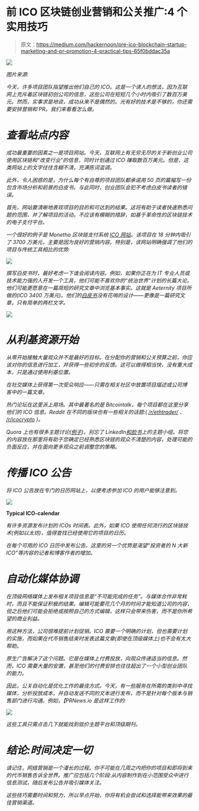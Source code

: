 # 前 ICO 区块链创业营销和公关推广:4 个实用技巧

> 原文：<https://medium.com/hackernoon/pre-ico-blockchain-startup-marketing-and-pr-promotion-4-practical-tips-65f0bddac35a>

![](img/f2f005903067385f99b22ff42d67d806.png)

*图片来源:*[](https://unsplash.com/photos/DoA2duXyzRM)

*今天，许多项目团队指望推出他们自己的 ICO。这是一个诱人的想法，因为互联网上充斥着区块链初创公司的信息，这些公司在短短几个小时内吸引了数百万美元。然而，实事求是地说，成功从来不是偶然的。光有好的技术是不够的，你还需要安排营销和 PR。我们来看看怎么做。*

# ***查看站点内容***

*成功最重要的因素之一是项目网站。今天，互联网上有无穷无尽的关于新创业公司使用区块链和“改变行业”的信息，同时计划通过 ICO 赚取数百万美元。但是，这类网站上的文字往往含糊不清，充满陈词滥调。*

*此外，令人困惑的是，为什么每个有自尊的项目团队都承诺用 50 页的篇幅写一份包含市场分析和前景的白皮书。与此同时，创业团队会犯不考虑白皮书读者的错误。*

*首先，网站要清晰地表现项目的目的和可达到的结果。这将有助于读者快速熟悉问题的范围，并了解项目的活动。不应该有模糊的措辞，如基于革命性的区块链技术的电子支付平台。*

*一个很好的例子是 Monetha 区块链支付系统 [ICO 网站](https://ico.monetha.io/)。该项目在 18 分钟内吸引了 3700 万美元，主要是因为良好的营销内容。特别是，该网站明确强调了他们的项目与传统工具相比的优势:*

*![](img/8a8c16f86331bebf39b782085db35a10.png)*

*撰写白皮书时，最好考虑一下谁会阅读内容。例如，如果你正在为 IT 专业人员或技术能力强的人开发一个工具，他们可能不喜欢你的“统治世界”计划的长篇大论。他们可能更愿意在一篇简短的研究文章中浏览基本事实。这就是 Aeternity 项目所做的(ICO 3400 万美元)。他们的[白皮书](https://www.aeternity.com/aeternity-blockchain-whitepaper.pdf)没有花哨的设计——更像是一篇研究文章，只有简单的两栏文字。*

*![](img/9cba51d9bad367a80e7c296ba2f4543e.png)*

# ***从利基资源开始***

*从零开始接触大量观众并不是最好的目标。在分配你的营销和公关预算之前，你应该对你的信息进行加工，并获得一些初步的反馈。这可以做得相当快，没有重大成本，只是通过使用利基位置。*

*在社交媒体上获得第一次受众响应——只需在相关社区中放置项目描述或公司博客中的一篇文章。*

*热门论坛在这里派上用场。其中最著名的是 Bitcointalk，每个项目都在这里分享他们的 ICO 信息。Reddit 在不同的版块也有一些相关的话题:( [/r/ethtrader/](https://www.reddit.com/r/ethtrader/) 、 [/r/icocrypto](https://www.reddit.com/r/icocrypto/) )。*

*Quora 上也有很多主题讨论([例子](https://www.quora.com/topic/Initial-Coin-Offerings-ICO))。别忘了 LinkedIn[和脸书](https://www.linkedin.com/groups/6580131/profile)上的主题小组。将您的内容放在那里将有助于您确定已经熟悉区块链的观众不清楚的内容，处理可能的负面反应，并在面向更多观众之前调整您的策略。*

# ***传播 ICO 公告***

*将 ICO 公告放在专门的日历网站上，以便考虑参加 ICO 的用户能够注意到。*

*![](img/765ec6be020a1d1f23a7f669e2cacd62.png)*

**Typical ICO-calendar**

*有许多资源发布计划的 ICOs 时间表。此外，如果 ICO 使用任何流行的区块链技术(例如以太坊)，值得查找已经使用它的项目的日历。*

*在每个可用的 ICO 日历中发布公告。这里的另一个优势是渴望“投资者的 N 大新 ICO”等内容的记者和博客作者的增加。*

# ***自动化媒体协调***

*在顶级网络媒体上发布相关项目信息是“不可能完成的任务”。与媒体合作非常耗时，而且不能保证积极的结果。编辑可能要花几个月的时间才能知道公司的内容，但之后他们可能会拒绝或按照自己的方式编辑，这样只会带来伤害，而不是你所希望的商业利益。*

*用这种方法，公司很难提前计划促销。ICO 需要一个明确的计划，但也需要计划的实施，而如果在代币销售结束时发表这篇文章(即使在顶级媒体上)也不会有太大帮助。*

*原生广告解决了这个问题。它是在媒体上付费投放，向观众传递适当的信息。然而，ICO 需要大量的安置，甚至他们的付费安排也往往超出了一个小型创业团队的能力。*

*因此，公关自动化是优化工作的最佳方式。今天，有一些服务在所需的类别中寻找媒体，分析投放成本，并自动发送不同的文本进行发布，而不是针对每个版本与销售部门进行沟通。例如，【PRNews.io 是这样工作的:*

*![](img/9942a0368c17eb9fae6589e27a65e2b0.png)*

*这些工具只需点击几下就能找到低价主题平台和顶级期刊。*

# ***结论:时间决定一切***

*请记住，网络营销是一个漫长的过程。你不可能在几周之内把你的项目和即将到来的代币销售告诉全世界。推广应包括几个阶段:从内容制作到在小范围受众中进行信息测试，随后发布公告并吸引媒体关注。*

*这些技巧需要时间和努力，所以早点开始，你将有机会尝试和选择能带来效果的最佳营销渠道。*